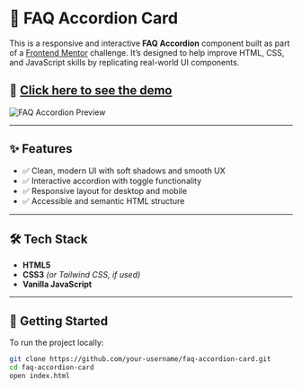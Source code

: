 # 💫 FAQ Accordion Card

This is a responsive and interactive **FAQ Accordion** component built as part of a [Frontend Mentor](https://www.frontendmentor.io) challenge. It’s designed to help improve HTML, CSS, and JavaScript skills by replicating real-world UI components.

## 🔗 [Click here to see the demo](https://your-live-demo-link.com)

![FAQ Accordion Preview](https://amir-mirzakhani.github.io/FAQs/)

---

## ✨ Features

- ✅ Clean, modern UI with soft shadows and smooth UX
- ✅ Interactive accordion with toggle functionality
- ✅ Responsive layout for desktop and mobile
- ✅ Accessible and semantic HTML structure

---

## 🛠️ Tech Stack

- **HTML5**
- **CSS3** *(or Tailwind CSS, if used)*
- **Vanilla JavaScript**

---

## 🚀 Getting Started

To run the project locally:

```bash
git clone https://github.com/your-username/faq-accordion-card.git
cd faq-accordion-card
open index.html

